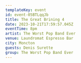 ```yaml
---
templateKey: event
id: event-05BTLqqJb
title: The Great Brining 4
date: 2023-10-21T17:59:57.045Z
eventTime: 8pm
artist: The Worst Pop Band Ever
venue: Laundromat Espresso Bar
city: Moncton
guests: Denis Surette
group: The Worst Pop Band Ever
---
```

